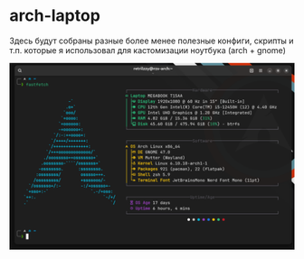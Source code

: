 # arch-laptop
Здесь будут собраны разные более менее полезные конфиги, скрипты и т.п. которые я использовал для кастомизации ноутбука (arch + gnome)

![fastfetch](./fastfetch/fastfetch.png)